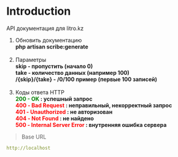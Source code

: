# Introduction

API документация для litro.kz

1) Обновить документацию<br>
<b>php artisan scribe:generate</b><br><br>
2) Параметры<br>
<b>skip - пропустить (начало 0)</b><br>
<b>take - количество данных (например 100)</b><br>
<b>/{skip}/{take} - /0/100 пример (первые 100 записей)</b><br><br>
3) Коды ответа HTTP<br>
<b><span style="color: green;">200 - OK</span> : успешный запрос</b><br>
<b><span style="color: red;">400 - Bad Request</span> : неправильный, некорректный запрос</b><br>
<b><span style="color: red;">401 - Unauthorized</span> : не авторизован</b><br>
<b><span style="color: red;">404 - Not Found</span> : не найдено</b><br>
<b><span style="color: red;">500 - Internal Server Error</span> : внутренняя ошибка сервера</b>

> Base URL

```yaml
http://localhost
```